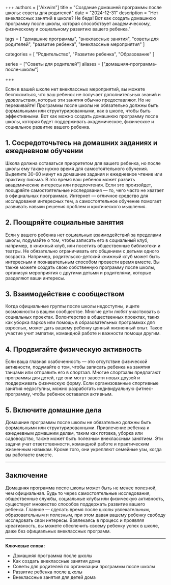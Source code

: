 +++
authors = ["Aixwim"]
title = "Создание домашней программы после школы: советы для родителей"
date = "2024-12-31"
description = "Нет внеклассных занятий в школе? Не беда! Вот как создать домашнюю программу после школы, которая способствует академическому, физическому и социальному развитию вашего ребенка."

tags = [
  "домашние программы",
  "внеклассные занятия",
  "советы для родителей",
  "развитие ребенка",
  "внеклассные мероприятия"
]

categories = [
  "Родительство",
  "Развитие ребенка",
  "Образование"
]

series = ["Советы для родителей"]
aliases = ["домашняя-программа-после-школы"]

+++

Если в вашей школе нет внеклассных мероприятий, вы можете беспокоиться, что ваш ребенок не получает дополнительных знаний и удовольствия, которые эти занятия обычно предоставляют. Но не переживайте! Программы после школы не обязательно должны быть формальными или структурированными, как в школе, чтобы быть эффективными. Вот как можно создать домашнюю программу после школы, которая будет поддерживать академическое, физическое и социальное развитие вашего ребенка.

<!--more-->

## 1. **Сосредоточьтесь на домашних заданиях и ежедневном обучении**

Школа должна оставаться приоритетом для вашего ребенка, но после школы ему также нужно время для самостоятельного обучения. Выделите 30-60 минут на домашние задания и ежедневное чтение или практику письма. В это время ваш ребенок может развить академические интересы или предпочтения. Если это произойдет, поощряйте самостоятельные исследования — то, чего часто не хватает в официальных программах. Интернет — отличное средство для исследования интересных тем, а самостоятельное обучение помогает развивать навыки решения проблем и критического мышления.

## 2. **Поощряйте социальные занятия**

Если у вашего ребенка нет социальных взаимодействий за пределами школы, подумайте о том, чтобы записать его в социальный клуб, например, в книжный клуб, или посетить общественные библиотеки и театры. Не обязательно ограничивать его общением с детьми одного возраста. Например, родительско-детский книжный клуб может быть интересным и познавательным способом провести время вместе. Вы также можете создать свою собственную программу после школы, организуя мероприятия с другими детьми и родителями, которые разделяют ваши интересы.

## 3. **Взаимодействие с сообществом**

Когда официальные группы после школы недоступны, ищите возможности в вашем сообществе. Многие дети любят участвовать в социальных проектах. Волонтерство в общественных проектах, таких как уборка парков или помощь в образовательных программах для взрослых, может дать вашему ребенку ценный жизненный опыт. Такое участие учит эмпатии, командной работе и важности помощи другим.

## 4. **Продвигайте физическую активность**

Если ваша главная озабоченность — это отсутствие физической активности, подумайте о том, чтобы записать ребенка на занятия танцами или отправить его в спортзал. Многие спортзалы предлагают программы для детей, где они могут завести новых друзей и поддерживать физическую форму. Если организованные спортивные занятия недоступны, можно разработать индивидуальную фитнес-программу, чтобы ребенок оставался активным.

## 5. **Включите домашние дела**

Домашние программы после школы не обязательно должны быть формальными или структурированными. Привлечение ребенка к ежедневным домашним делам, таким как готовка, уборка или садоводство, также может быть полезным внеклассным занятием. Эти задачи учат ответственности, командной работе и практическим жизненным навыкам. Кроме того, они укрепляют семейные узы, когда вы работаете вместе.

---

## Заключение

Домашняя программа после школы может быть не менее полезной, чем официальная. Будь то через самостоятельные исследования, общественные службы, социальные клубы или физическую активность, существует множество способов поддержать развитие вашего ребенка. Главное — сделать время после школы увлекательным, образовательным и полезным, при этом давая вашему ребенку свободу исследовать свои интересы. Вовлекаясь в процесс и проявляя креативность, вы можете обеспечить своему ребенку успех в школе, даже без официальных внеклассных программ.

---

**Ключевые слова:**
- Домашняя программа после школы
- Как создать внеклассные занятия дома
- Советы для родителей по организации программы после школы
- Развитие ребенка после школы
- Внеклассные занятия для детей дома

